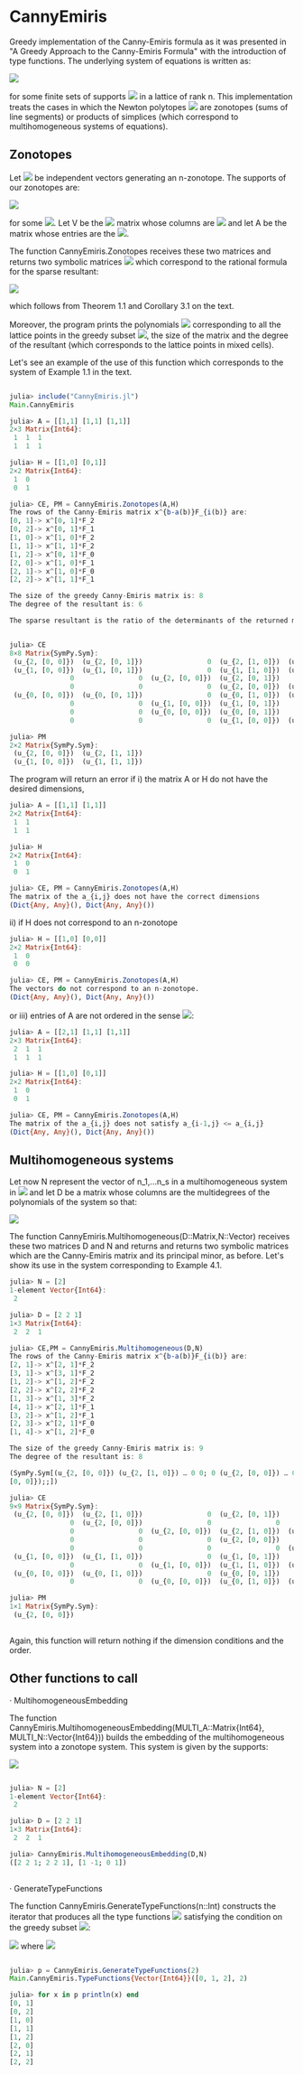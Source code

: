 # CannyEmiris
Greedy implementation of the Canny-Emiris formula as it was presented in "A Greedy Approach to the Canny-Emiris Formula" with the introduction of type functions. The underlying system of equations is written as:

<img src="https://render.githubusercontent.com/render/math?math=F_i = \sum_{a \in \mathcal{A}_i}u_{i,a}\chi^a \quad i = 0,\dots,n">

for some finite sets of supports <img src="https://render.githubusercontent.com/render/math?math=\mathcal{A}_i \subset M"> in a lattice of rank n. This implementation treats the cases in which the Newton polytopes 
<img src="https://render.githubusercontent.com/render/math?math=\Delta_i = conv(\mathcal{A}_i)"> are zonotopes (sums of line segments) or products of simplices (which correspond to multihomogeneous systems of equations).

## Zonotopes 

Let <img src="https://render.githubusercontent.com/render/math?math=v_1,\dots,v_n \in M"> be independent vectors generating an n-zonotope. The supports of our zonotopes are: 

<img src="https://render.githubusercontent.com/render/math?math=\mathcal{A}_i^' = \big\{ \sum_{j = 1}^n \lambda_j v_j \in \mathbb{Z}^n\, | \quad \lambda_j \in \mathbb{Z}, \quad 0  \leq \lambda_j \leq a_{ij}\big\}">

for some <img src="https://render.githubusercontent.com/render/math?math=a_{i,j} \quad i = 0,\dots,n \quad j = 1,\dots,s">. Let V be the <img src="https://render.githubusercontent.com/render/math?math=n \times n"> matrix whose columns are <img src="https://render.githubusercontent.com/render/math?math=v_1,\dots,v_n"> and let A be the matrix whose entries are the <img src="https://render.githubusercontent.com/render/math?math=a_{i,j}">.

The function CannyEmiris.Zonotopes receives these two matrices and returns two symbolic matrices <img src="https://render.githubusercontent.com/render/math?math=\mathcal{H}_{\mathcal{G}},\mathcal{E}_{\mathcal{G}}"> which correspond to the rational formula for the sparse resultant:

<img src="https://render.githubusercontent.com/render/math?math=Res_{\mathcal{A}} = \big(\frac{det(\mathcal{H}_{\mathcal{G}})}{det(\mathcal{E}_{\mathcal{G}})}\big)^{det(V)}">

which follows from Theorem 1.1 and Corollary 3.1 on the text. 

Moreover, the program prints the polynomials <img src="https://render.githubusercontent.com/render/math?math=\chi^{b-a(b)}F_{i(b)}"> corresponding to all the lattice points in the greedy subset <img src="https://render.githubusercontent.com/render/math?math=b \in \mathcal{G}">, the size of the matrix and the degree of the resultant (which corresponds to the lattice points in mixed cells).

Let's see an example of the use of this function which corresponds to the system of Example 1.1 in the text.

``` julia

julia> include("CannyEmiris.jl")
Main.CannyEmiris

julia> A = [[1,1] [1,1] [1,1]]
2×3 Matrix{Int64}:
 1  1  1
 1  1  1

julia> H = [[1,0] [0,1]]
2×2 Matrix{Int64}:
 1  0
 0  1

julia> CE, PM = CannyEmiris.Zonotopes(A,H)
The rows of the Canny-Emiris matrix x^{b-a(b)}F_{i(b)} are: 
[0, 1]-> x^[0, 1]*F_2
[0, 2]-> x^[0, 1]*F_1
[1, 0]-> x^[1, 0]*F_2
[1, 1]-> x^[1, 1]*F_2
[1, 2]-> x^[0, 1]*F_0
[2, 0]-> x^[1, 0]*F_1
[2, 1]-> x^[1, 0]*F_0
[2, 2]-> x^[1, 1]*F_1

The size of the greedy Canny-Emiris matrix is: 8
The degree of the resultant is: 6

The sparse resultant is the ratio of the determinants of the returned matrices to the power 1.0


julia> CE
8×8 Matrix{SymPy.Sym}:
 (u_{2, [0, 0]})  (u_{2, [0, 1]})                0  (u_{2, [1, 0]})  (u_{2, [1, 1]})                0                0                0
 (u_{1, [0, 0]})  (u_{1, [0, 1]})                0  (u_{1, [1, 0]})  (u_{1, [1, 1]})                0                0                0
               0                0  (u_{2, [0, 0]})  (u_{2, [0, 1]})                0  (u_{2, [1, 0]})  (u_{2, [1, 1]})                0
               0                0                0  (u_{2, [0, 0]})  (u_{2, [0, 1]})                0  (u_{2, [1, 0]})  (u_{2, [1, 1]})
 (u_{0, [0, 0]})  (u_{0, [0, 1]})                0  (u_{0, [1, 0]})  (u_{0, [1, 1]})                0                0                0
               0                0  (u_{1, [0, 0]})  (u_{1, [0, 1]})                0  (u_{1, [1, 0]})  (u_{1, [1, 1]})                0
               0                0  (u_{0, [0, 0]})  (u_{0, [0, 1]})                0  (u_{0, [1, 0]})  (u_{0, [1, 1]})                0
               0                0                0  (u_{1, [0, 0]})  (u_{1, [0, 1]})                0  (u_{1, [1, 0]})  (u_{1, [1, 1]})

julia> PM
2×2 Matrix{SymPy.Sym}:
 (u_{2, [0, 0]})  (u_{2, [1, 1]})
 (u_{1, [0, 0]})  (u_{1, [1, 1]})
````

The program will return an error if i) the matrix A or H do not have the desired dimensions, 
``` julia
julia> A = [[1,1] [1,1]]
2×2 Matrix{Int64}:
 1  1
 1  1

julia> H
2×2 Matrix{Int64}:
 1  0
 0  1

julia> CE, PM = CannyEmiris.Zonotopes(A,H)
The matrix of the a_{i,j} does not have the correct dimensions
(Dict{Any, Any}(), Dict{Any, Any}())
````
ii) if H does not correspond to an n-zonotope

``` julia
julia> H = [[1,0] [0,0]]
2×2 Matrix{Int64}:
 1  0
 0  0

julia> CE, PM = CannyEmiris.Zonotopes(A,H)
The vectors do not correspond to an n-zonotope.
(Dict{Any, Any}(), Dict{Any, Any}())
```

or iii) entries of A are not ordered in the sense  <img src="https://render.githubusercontent.com/render/math?math=0 < a_{0j} \leq a_{1j} \leq \dots \leq a_{n-1,j} \quad j = 1,\dots,n.">:

```julia
julia> A = [[2,1] [1,1] [1,1]]
2×3 Matrix{Int64}:
 2  1  1
 1  1  1

julia> H = [[1,0] [0,1]]
2×2 Matrix{Int64}:
 1  0
 0  1

julia> CE, PM = CannyEmiris.Zonotopes(A,H)
The matrix of the a_{i,j} does not satisfy a_{i-1,j} <= a_{i,j}
(Dict{Any, Any}(), Dict{Any, Any}())
```
 	
## Multihomogeneous systems 
	
Let now N represent the vector of n_1,...n_s in a multihomogeneous system in <img src="https://render.githubusercontent.com/render/math?math=\mathbb{P}^{n_1} \times \dots \times \mathbb{P}^{n_s}"> and let D be a matrix whose columns are the multidegrees of the polynomials of the system so that:

<img src="https://render.githubusercontent.com/render/math?math=\mathcal{A}_i = \big\{(b_{jl})_{l = 1,\dots,s}^{j = 1,\dots,n_l} \in \oplus_{l=1}^s\mathbb{Z}^{n_l} | b_{jl} \geq 0 \quad \sum_{j=0}^{n_l}b_{jl} \leq d_{i,l} \} \quad i = 0,\dots,n">
	
The function CannyEmiris.Multihomogeneous(D::Matrix,N::Vector) receives these two matrices D and N and returns and returns two symbolic matrices which are the Canny-Emiris matrix and its principal minor, as before. Let's show its use in the system corresponding to Example 4.1.
	
```julia
julia> N = [2]
1-element Vector{Int64}:
 2

julia> D = [2 2 1]
1×3 Matrix{Int64}:
 2  2  1

julia> CE,PM = CannyEmiris.Multihomogeneous(D,N)
The rows of the Canny-Emiris matrix x^{b-a(b)}F_{i(b)} are: 
[2, 1]-> x^[2, 1]*F_2
[3, 1]-> x^[3, 1]*F_2
[1, 2]-> x^[1, 2]*F_2
[2, 2]-> x^[2, 2]*F_2
[1, 3]-> x^[1, 3]*F_2
[4, 1]-> x^[2, 1]*F_1
[3, 2]-> x^[1, 2]*F_1
[2, 3]-> x^[2, 1]*F_0
[1, 4]-> x^[1, 2]*F_0

The size of the greedy Canny-Emiris matrix is: 9
The degree of the resultant is: 8

(SymPy.Sym[(u_{2, [0, 0]}) (u_{2, [1, 0]}) … 0 0; 0 (u_{2, [0, 0]}) … 0 0; … ; (u_{0, [0, 0]}) (u_{0, [1, 0]}) … (u_{0, [0, 2]}) 0; 0 0 … (u_{0, [1, 1]}) (u_{0, [0, 2]})], SymPy.Sym[(u_{2, 
[0, 0]});;])

julia> CE
9×9 Matrix{SymPy.Sym}:
 (u_{2, [0, 0]})  (u_{2, [1, 0]})                0  (u_{2, [0, 1]})                0                0                0                0                0
               0  (u_{2, [0, 0]})                0                0                0  (u_{2, [1, 0]})  (u_{2, [0, 1]})                0                0
               0                0  (u_{2, [0, 0]})  (u_{2, [1, 0]})  (u_{2, [0, 1]})                0                0                0                0
               0                0                0  (u_{2, [0, 0]})                0                0  (u_{2, [1, 0]})  (u_{2, [0, 1]})                0
               0                0                0                0  (u_{2, [0, 0]})                0                0  (u_{2, [1, 0]})  (u_{2, [0, 1]})
 (u_{1, [0, 0]})  (u_{1, [1, 0]})                0  (u_{1, [0, 1]})                0  (u_{1, [2, 0]})  (u_{1, [1, 1]})  (u_{1, [0, 2]})                0
               0                0  (u_{1, [0, 0]})  (u_{1, [1, 0]})  (u_{1, [0, 1]})                0  (u_{1, [2, 0]})  (u_{1, [1, 1]})  (u_{1, [0, 2]})
 (u_{0, [0, 0]})  (u_{0, [1, 0]})                0  (u_{0, [0, 1]})                0  (u_{0, [2, 0]})  (u_{0, [1, 1]})  (u_{0, [0, 2]})                0
               0                0  (u_{0, [0, 0]})  (u_{0, [1, 0]})  (u_{0, [0, 1]})                0  (u_{0, [2, 0]})  (u_{0, [1, 1]})  (u_{0, [0, 2]})

julia> PM
1×1 Matrix{SymPy.Sym}:
 (u_{2, [0, 0]})
 
 ````
 
 Again, this function will return nothing if the dimension conditions and the order. 
 
## Other functions to call

· MultihomogeneousEmbedding
	
The function CannyEmiris.MultihomogeneousEmbedding(MULTI_A::Matrix{Int64}, MULTI_N::Vector{Int64})) builds the embedding of the multihomogeneous system into a zonotope system. This system is given by the supports:

<img src="https://render.githubusercontent.com/render/math?math=\overline{\mathcal{A}_i} = \big\{(b_{jl})_{l = 1,\dots,s}^{j=1,\dots,n_l} \in \oplus_{j=1}^s\mathbb{Z}^{n_j} \: | \: 0 \leq \sum_{j = J}^{n_l}b_{jl} \leq d_{i,j}\}\quad l = 1,\dots,s \quad J = 1,\dots,n_l">

```julia

julia> N = [2]
1-element Vector{Int64}:
 2

julia> D = [2 2 1]
1×3 Matrix{Int64}:
 2  2  1

julia> CannyEmiris.MultihomogeneousEmbedding(D,N)
([2 2 1; 2 2 1], [1 -1; 0 1])
 
 ````
 
 · GenerateTypeFunctions
 
The function CannyEmiris.GenerateTypeFunctions(n::Int) constructs the iterator that produces all the type functions <img src="https://render.githubusercontent.com/render/math?math=\varphi:\{1,\dots,n\} \xrightarrow{} \{0,\dots,n\}"> satisfying the condition on the greedy subset <img src="https://render.githubusercontent.com/render/math?math=\mathcal{G}">:

<img src="https://render.githubusercontent.com/render/math?math=\sum_{i = 0}^{I-1} t_{b,i} \leq I \quad \forall I = 1,\dots,n"> where <img src="https://render.githubusercontent.com/render/math?math=t_{b,i} = |\varphi^{-1}(i)|">

```julia

julia> p = CannyEmiris.GenerateTypeFunctions(2)
Main.CannyEmiris.TypeFunctions{Vector{Int64}}([0, 1, 2], 2)

julia> for x in p println(x) end
[0, 1]
[0, 2]
[1, 0]
[1, 1]
[1, 2]
[2, 0]
[2, 1]
[2, 2]
 
 ````
